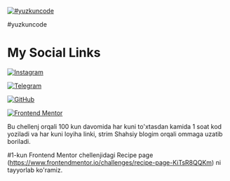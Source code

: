 [![#yuzkuncode](https://blog.hyperiondev.com/wp-content/uploads/2018/11/Blog-100DaysOfCode.jpg)](https://blog.hyperiondev.com/wp-content/uploads/2018/11/Blog-100DaysOfCode.jpg)

#yuzkuncode

# My Social Links

[![Instagram](https://cdnjs.cloudflare.com/ajax/libs/font-awesome/6.0.0-beta3/icons/brands/instagram.svg)](https://www.instagram.com/khojiakbar.uz/)

[![Telegram](https://cdnjs.cloudflare.com/ajax/libs/font-awesome/6.0.0-beta3/icons/brands/telegram.svg)](https://t.me/khojiakbar_uz)

[![GitHub](https://cdnjs.cloudflare.com/ajax/libs/font-awesome/6.0.0-beta3/icons/brands/github.svg)](https://github.com/khojiakbargofurov)

[![Frontend Mentor](https://raw.githubusercontent.com/frontend-mentor/brand/master/icons/logo.svg)](https://www.frontendmentor.io/profile/khojiakbargofurov)

<!-- - Frontend Mentor - [@khojiakbargofurov](https://www.frontendmentor.io/profile/khojiakbargofurov)
- Telegram - [@Khojiakbar_uz](https://t.me/khojiakbar_uz)
- Instagram - [@khojiakbar.uz](https://www.instagram.com/khojiakbar.uz) -->

Bu chellenj orqali 100 kun davomida har kuni to'xtasdan kamida 1 soat kod yoziladi va har kuni loyiha linki, strim Shahsiy blogim orqali ommaga uzatib boriladi.

#1-kun 
Frontend Mentor chellenjidagi Recipe page (https://www.frontendmentor.io/challenges/recipe-page-KiTsR8QQKm) ni tayyorlab ko'ramiz.
